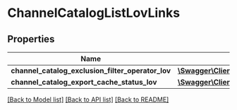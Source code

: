 # ChannelCatalogListLovLinks

## Properties
Name | Type | Description | Notes
------------ | ------------- | ------------- | -------------
**channel_catalog_exclusion_filter_operator_lov** | [**\Swagger\Client\Model\BeezUPCommonLOVLink3**](BeezUPCommonLOVLink3.md) |  | [optional] 
**channel_catalog_export_cache_status_lov** | [**\Swagger\Client\Model\BeezUPCommonLOVLink3**](BeezUPCommonLOVLink3.md) |  | [optional] 

[[Back to Model list]](../README.md#documentation-for-models) [[Back to API list]](../README.md#documentation-for-api-endpoints) [[Back to README]](../README.md)



